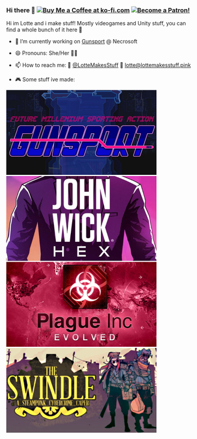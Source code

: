 ### Hi there 👋 <a href='https://ko-fi.com/A08215TT' target='_blank'><img height='35' style='border:0px;height:46px;' src='https://az743702.vo.msecnd.net/cdn/kofi3.png?v=0' border='0' alt='Buy Me a Coffee at ko-fi.com' /></a> <a href='https://www.patreon.com/bePatron?u=7061709' target='_blank'><img height='35' style='border:0px;height:46px;' src='https://c5.patreon.com/external/logo/become_a_patron_button@2x.png' border='0' alt='Become a Patron!' /></a>

Hi im Lotte and i make stuff! Mostly videogames and Unity stuff, you can find a whole bunch of it here 💖

- 🔭 I’m currently working on [Gunsport](http://Gunsport.tv) @ Necrosoft
- 😄 Pronouns: She/Her 👩‍💻
- 📫 How to reach me: 🐤 [@LotteMakesStuff](https://twitter.com/LotteMakesStuff) 📧 lotte@lottemakesstuff.pink

- 🎮 Some stuff ive made:

![Gunsport](https://github.com/LotteMakesStuff/LotteMakesStuff/blob/master/gunsport.png) ![John Wick Hex](https://github.com/LotteMakesStuff/LotteMakesStuff/blob/master/hex.png) 
![PlagueInc](https://github.com/LotteMakesStuff/LotteMakesStuff/blob/master/plagueInc.jpg) ![The Swindle](https://github.com/LotteMakesStuff/LotteMakesStuff/blob/master/theSwindle.png) 
